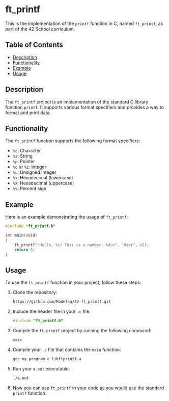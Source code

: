 # ft_printf

This is the implementation of the `printf` function in C, named `ft_printf`, as part of the 42 School curriculum.

## Table of Contents

- [Description](#description)
- [Functionality](#functionality)
- [Example](#example) 
- [Usage](#usage)

## Description

The `ft_printf` project is an implementation of the standard C library function `printf`. It supports various format specifiers and provides a way to format and print data.

## Functionality

The `ft_printf` function supports the following format specifiers:

- `%c`: Character
- `%s`: String
- `%p`: Pointer
- `%d` or `%i`: Integer
- `%u`: Unsigned Integer
- `%x`: Hexadecimal (lowercase)
- `%X`: Hexadecimal (uppercase)
- `%%`: Percent sign

## Example

Here is an example demonstrating the usage of `ft_printf`:

```c
#include "ft_printf.h"

int main(void)
{
    ft_printf("Hello, %s! This is a number: %d\n", "User", 42);
    return 0;
}
```

## Usage

To use the `ft_printf` function in your project, follow these steps:

1. Clone the repository:

    ```bash
    https://github.com/Madelsa/42-ft_printf.git
    ```

2. Include the header file in your `.c` file:

    ```c
    #include "ft_printf.h"
    ```

3. Compile the `ft_printf` project by running the following command:

    ```bash
    make
    ```
   
4. Compile your `.c` file that contains the `main` function:

    ```bash
    gcc my_program.c libftprintf.a
    ```

5. Run your `a.out` executable:
   
   ```bash
   ./a.out
   ```
6. Now you can use `ft_printf` in your code as you would use the standard `printf` function.
